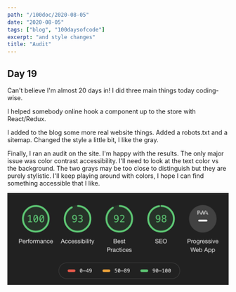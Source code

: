```yaml
---
path: "/100doc/2020-08-05"
date: "2020-08-05"
tags: ["blog", "100daysofcode"]
excerpt: "and style changes"
title: "Audit"
---
```


## Day 19

Can't believe I'm almost 20 days in! I did three main things today coding-wise.

I helped somebody online hook a component up to the store with React/Redux.

I added to the blog some more real website things. Added a robots.txt and a sitemap. Changed the style a little bit, I like the gray.

Finally, I ran an audit on the site. I'm happy with the results. The only major issue was color contrast accessibility. I'll need to look at the text color vs the background. The two grays may be too close to distinguish but they are purely stylistic. I'll keep playing around with colors, I hope I can find something accessible that I like.

![Audit Results: Performance 100, Accessibility 93, Best Practices 92, SEO 98](https://github.com/ichbindev/ichbindev/blob/master/src/img/blog/audit.png?raw=true)

